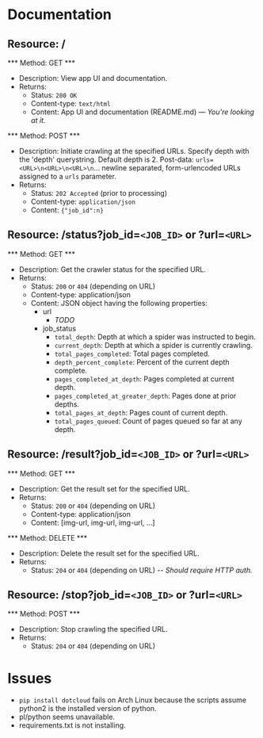 Documentation
=============

Resource: /
-----------

*** Method: GET ***

* Description: View app UI and documentation.
* Returns:
    * Status: `200 OK`
    * Content-type: `text/html`
    * Content: App UI and documentation (README.md) &mdash;
      *You're looking at it.*

*** Method: POST ***

* Description: Initiate crawling at the specified URLs. Specify depth with the
  'depth' querystring. Default depth is 2. Post-data:
  `urls=<URL>\n<URL>\n<URL>\n`&hellip; newline separated, form-urlencoded URLs
  assigned to a `urls` parameter.
* Returns:
    * Status: `202 Accepted` (prior to processing)
    * Content-type: `application/json`
    * Content: `{"job_id":n}`


Resource: /status?job_id=`<JOB_ID>` or ?url=`<URL>`
----------------------------------------------------

*** Method: GET ***

* Description: Get the crawler status for the specified URL.
* Returns:
    * Status: `200` or `404` (depending on URL)
    * Content-type: application/json
    * Content: JSON object having the following properties:
        * url
            * *TODO*
        * job_status
            * `total_depth`: Depth at which a spider was instructed to begin.
            * `current_depth`: Depth at which a spider is currently crawling.
            * `total_pages_completed`: Total pages completed.
            * `depth_percent_complete`: Percent of the current depth complete.
            * `pages_completed_at_depth`: Pages completed at current depth.
            * `pages_completed_at_greater_depth`: Pages done at prior depths.
            * `total_pages_at_depth`: Pages count of current depth.
            * `total_pages_queued`: Count of pages queued so far at any depth.


Resource: /result?job_id=`<JOB_ID>` or ?url=`<URL>`
----------------------------------------------------

*** Method: GET ***

* Description: Get the result set for the specified URL.
* Returns:
    * Status: `200` or `404` (depending on URL)
    * Content-type: application/json
    * Content: [img-url, img-url, img-url, &hellip;]

*** Method: DELETE ***

* Description: Delete the result set for the specified URL.
* Returns:
    * Status: `204` or `404` (depending on URL) -- *Should require HTTP auth.*

Resource: /stop?job_id=`<JOB_ID>` or ?url=`<URL>`
--------------------------------------------------

*** Method: POST ***

* Description: Stop crawling the specified URL.
* Returns:
    * Status: `204` or `404` (depending on URL)

Issues
======

* `pip install dotcloud` fails on Arch Linux because the scripts assume python2
  is the installed version of python.
* pl/python seems unavailable.
* requirements.txt is not installing.
